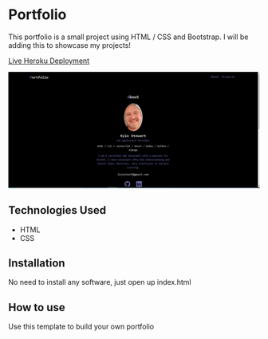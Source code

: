# Portfolio

This portfolio is a small project using HTML / CSS and Bootstrap. I will be adding this to showcase my projects!

[Live Heroku Deployment](https://portfolio-kylestew.herokuapp.com/)

![image](https://github.com/Kylestew35/Portfolio/blob/371869c13f29b9e217a511da34def7c839d58e9e/img/Portfolio1.PNG)


## Technologies Used

* HTML
* CSS

## Installation

No need to install any software, just open up index.html

## How to use

Use this template to build your own portfolio
